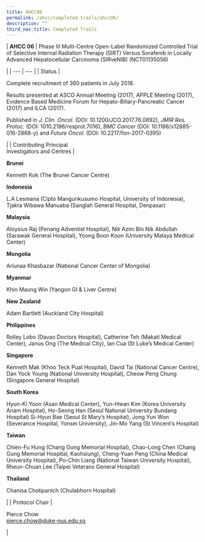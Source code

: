 ```yaml
---
title: AHCC06
permalink: /ahcc/completed-trails/ahcc06/
description: ""
third_nav_title: Completed Trails
---
```

| **AHCC 06** | 
Phase III Multi-Centre Open-Label Randomized Controlled Trial of Selective Internal Radiation Therapy (SIRT) Versus Sorafenib in Locally Advanced Hepatocellular Carcinoma (SIRveNIB) (NCT01135056)

 |
| --- | --- |
| Status | 

Complete recruitment of 360 patients in July 2018.

Results presented at ASCO Annual Meeting (2017), APPLE Meeting (2017), Evidence Based Medicine Forum for Hepato-Biliary-Pancreatic Cancer (2017) and ILCA (2017).

Published in _J. Clin. Oncol._ (DOI: 10.1200/JCO.2017.76.0892), _JMIR Res. Protoc._ (DOI: 1010.2196/resprot.7016), _BMC Cancer_ (DOI: 10.1186/s12885-016-2868-y) and _Future Oncol._ (DOI: 10.2217/fon-2017-0395)

 |
| Contributing Principal  
Investigators and Centres | 

**Brunei**

Kenneth Kok (The Brunei Cancer Centre)

**Indonesia**

L.A Lesmana (Cipto Mangunkusumo Hospital, University of Indonesia), Tjakra Wibawa Manuaba (Sanglah General Hospital, Denpasar)

**Malaysia**

Aloysius Raj (Penang Adventist Hospital), Nik Azim Bin Nik Abdullah (Sarawak General Hospital), Yoong Boon Koon (University Malaya Medical Center)

**Mongolia**

Ariunaa Khasbazar (National Cancer Center of Mongolia)

**Myanmar**

Khin Maung Win (Yangon GI & Liver Centre)

**New Zealand**

Adam Bartlett (Auckland City Hospital)

**Philippines**

Rolley Lobo (Davao Doctors Hospital), Catherine Teh (Makati Medical Center), Janus Ong (The Medical City), Ian Cua (St Luke’s Medical Center)

**Singapore**

Kenneth Mak (Khoo Teck Puat Hospital), David Tai (National Cancer Centre), Dan Yock Young (National University Hospital), Cheow Peng Chung (Singapore General Hospital)

**South Korea**

Hyun-Ki Yoon (Asan Medical Center), Yun-Hwan Kim (Korea University Anam Hospital), Ho-Seong Han (Seoul National University Bundang Hospital) Si-Hyun Bae (Seoul St Mary’s Hospital), Jong Yun Won (Severance Hospital, Yonsei University), Jin-Mo Yang (St Vincent’s Hospital)

**Taiwan**

Chien-Fu Hung (Chang Gung Memorial Hospital), Chao-Long Chen (Chang Gung Memorial Hospital, Kaohsiung), Cheng-Yuan Peng (China Medical University Hospital), Po-Chin Liang (National Taiwan University Hospital), Rheun-Chuan Lee (Taipei Veterans General Hospital)

**Thailand**

Chanisa Chotipanich (Chulabhorn Hospital)

 |
| Protocol Chair | 

Pierce Chow   
[pierce.chow@duke-nus.edu.sg](mailto:pierce.chow@duke-nus.edu.sg)

 |